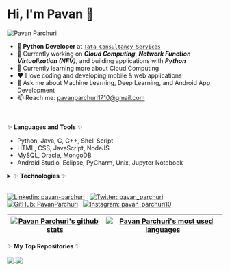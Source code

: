 # Hi, I'm Pavan 👋

<p align="left"> <img src="https://komarev.com/ghpvc/?username=PavanParchuri&label=Views&color=blue&style=plastic" alt="Pavan Parchuri" /> </p> 

- 💼 **Python Developer** at [`Tata Consultancy Services`](https://www.tcs.com/)
- 🔭 Currently working on **_Cloud Computing_**, **_Network Function Virtualization (NFV)_**, and building applications with **_Python_**
- 🌱 Currently learning more about Cloud Computing
- ❤️ I love coding and developing mobile & web applications
- 💬 Ask me about Machine Learning, Deep Learning, and Android App Development
- 📫 Reach me: pavanparchuri1710@gmail.com

<br>

✨ **Languages and Tools** ✨ 
- Python, Java, C, C++, Shell Script
- HTML, CSS, JavaScript, NodeJS
- MySQL, Oracle, MongoDB
- Android Studio, Eclipse, PyCharm, Unix, Jupyter Notebook

<details>
  <summary>✨ <b>Technologies</b> ✨</summary>
  <ul>
    &nbsp; <li> Machine Learning and Deep Learning </li>
    <li> Cloud Computing </li>
    <li> Android App Development </li>
    <li> Data Science </li>
    <li> Big Data </li>
</details>

<br>

[![Linkedin: pavan-parchuri](https://img.shields.io/badge/-pavanparchuri-blue?style=flat-square&logo=Linkedin&logoColor=white)](https://www.linkedin.com/in/pavan-parchuri/)
&nbsp; [![Twitter: pavan_parchuri](https://img.shields.io/twitter/follow/pavan_parchuri?label=follow&style=social)](https://twitter.com/pavan_parchuri)
&nbsp; [![GitHub: PavanParchuri](https://img.shields.io/github/followers/PavanParchuri?label=follow&style=social)](https://github.com/PavanParchuri)
&nbsp; [![Instagram: pavan_parchuri10](https://img.shields.io/badge/-pavan__parchuri10-blue?style=social&logo=Instagram&logoColor=red)](https://www.instagram.com/pavan_parchuri10/)

| <a href="https://github.com/PavanParchuri"><img align="center" src="https://github-readme-stats.vercel.app/api?username=PavanParchuri&show_icons=true&include_all_commits=true&theme=buefy&hide_border=true" alt="Pavan Parchuri's github stats" /></a> | <a href="https://github.com/PavanParchuri"><img align="center" src="https://github-readme-stats.vercel.app/api/top-langs/?username=PavanParchuri&theme=buefy&hide_border=true" alt="Pavan Parchuri's most used languages" /></a> |
| ------------- | ------------- |


✨ **My Top Repositories** ✨
  

<a href="https://github.com/PavanParchuri/Body-Fitness-Prediction">
  <img align="center" src="https://github-readme-stats.vercel.app/api/pin/?username=PavanParchuri&repo=Body-Fitness-Prediction&theme=buefy" />
</a>
<a href="https://github.com/PavanParchuri/Citizen-Safety">
  <img align="center" src="https://github-readme-stats.vercel.app/api/pin/?username=PavanParchuri&repo=Citizen-Safety&theme=buefy" />
</a>


  


<!--
**PavanParchuri/PavanParchuri** is a ✨ _special_ ✨ repository because its `README.md` (this file) appears on your GitHub profile.
-->
<!-- <code><img height="20" src="https://raw.githubusercontent.com/github/explore/80688e429a7d4ef2fca1e82350fe8e3517d3494d/topics/javascript/javascript.png"></code> -->
<!-- <a href="https://twitter.com/imthepk">
  <img align="left" alt="Pawan's Twitter" width="22px" src="https://cdn.jsdelivr.net/npm/simple-icons@v3/icons/twitter.svg" />
</a> -->
<!-- - 👯 I’m looking to collaborate on ...  - 🤔 I’m looking for help with ... -->
<!-- - 😄 Pronouns: ...  - ⚡ Fun fact: ... -->
<!-- ![Pavan Parchuri's github stats](https://github-readme-stats.vercel.app/api?username=PavanParchuri&show_icons=true&theme=default&include_all_commits=false&hide_border=true)
![Top Langs](https://github-readme-stats.vercel.app/api/top-langs/?username=PavanParchuri&theme=default&hide_border=true&langs_count=10) -->
